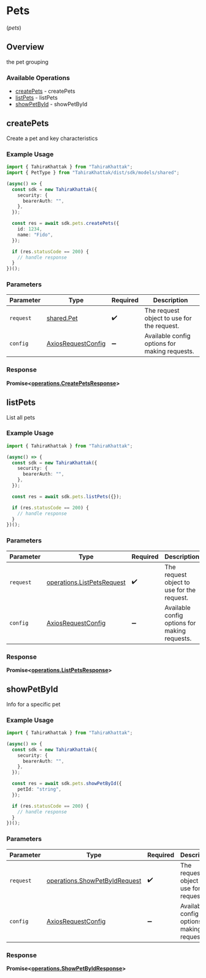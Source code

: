 # Pets
(*pets*)

## Overview

the pet grouping

### Available Operations

* [createPets](#createpets) - createPets
* [listPets](#listpets) - listPets
* [showPetById](#showpetbyid) - showPetById

## createPets

Create a pet and key characteristics

### Example Usage

```typescript
import { TahiraKhattak } from "TahiraKhattak";
import { PetType } from "TahiraKhattak/dist/sdk/models/shared";

(async() => {
  const sdk = new TahiraKhattak({
    security: {
      bearerAuth: "",
    },
  });

  const res = await sdk.pets.createPets({
    id: 1234,
    name: "Fido",
  });

  if (res.statusCode == 200) {
    // handle response
  }
})();
```

### Parameters

| Parameter                                                    | Type                                                         | Required                                                     | Description                                                  |
| ------------------------------------------------------------ | ------------------------------------------------------------ | ------------------------------------------------------------ | ------------------------------------------------------------ |
| `request`                                                    | [shared.Pet](../../models/shared/pet.md)                     | :heavy_check_mark:                                           | The request object to use for the request.                   |
| `config`                                                     | [AxiosRequestConfig](https://axios-http.com/docs/req_config) | :heavy_minus_sign:                                           | Available config options for making requests.                |


### Response

**Promise<[operations.CreatePetsResponse](../../models/operations/createpetsresponse.md)>**


## listPets

List all pets

### Example Usage

```typescript
import { TahiraKhattak } from "TahiraKhattak";

(async() => {
  const sdk = new TahiraKhattak({
    security: {
      bearerAuth: "",
    },
  });

  const res = await sdk.pets.listPets({});

  if (res.statusCode == 200) {
    // handle response
  }
})();
```

### Parameters

| Parameter                                                                | Type                                                                     | Required                                                                 | Description                                                              |
| ------------------------------------------------------------------------ | ------------------------------------------------------------------------ | ------------------------------------------------------------------------ | ------------------------------------------------------------------------ |
| `request`                                                                | [operations.ListPetsRequest](../../models/operations/listpetsrequest.md) | :heavy_check_mark:                                                       | The request object to use for the request.                               |
| `config`                                                                 | [AxiosRequestConfig](https://axios-http.com/docs/req_config)             | :heavy_minus_sign:                                                       | Available config options for making requests.                            |


### Response

**Promise<[operations.ListPetsResponse](../../models/operations/listpetsresponse.md)>**


## showPetById

Info for a specific pet

### Example Usage

```typescript
import { TahiraKhattak } from "TahiraKhattak";

(async() => {
  const sdk = new TahiraKhattak({
    security: {
      bearerAuth: "",
    },
  });

  const res = await sdk.pets.showPetById({
    petId: "string",
  });

  if (res.statusCode == 200) {
    // handle response
  }
})();
```

### Parameters

| Parameter                                                                      | Type                                                                           | Required                                                                       | Description                                                                    |
| ------------------------------------------------------------------------------ | ------------------------------------------------------------------------------ | ------------------------------------------------------------------------------ | ------------------------------------------------------------------------------ |
| `request`                                                                      | [operations.ShowPetByIdRequest](../../models/operations/showpetbyidrequest.md) | :heavy_check_mark:                                                             | The request object to use for the request.                                     |
| `config`                                                                       | [AxiosRequestConfig](https://axios-http.com/docs/req_config)                   | :heavy_minus_sign:                                                             | Available config options for making requests.                                  |


### Response

**Promise<[operations.ShowPetByIdResponse](../../models/operations/showpetbyidresponse.md)>**

